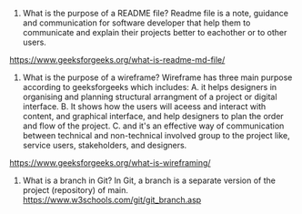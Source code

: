 1. What is the purpose of a README file?
Readme file is a note, guidance and communication for software developer that help them to communicate and explain their projects better to eachother or to other users. 

https://www.geeksforgeeks.org/what-is-readme-md-file/

1. What is the purpose of a wireframe?
Wireframe has three main purpose according to geeksforgeeks which includes:
A. it helps designers in organising and planning structural arrangment of a project or digital interface.
B. It shows how the users will aceess and interact with content, and graphical interface, and help designers to plan the order and flow of the project.
C. and it's an effective way of communication between technical and non-technical involved group to the project like, service users, stakeholders, and designers.

https://www.geeksforgeeks.org/what-is-wireframing/

1. What is a branch in Git?
In Git, a branch is a separate version of the project (repository) of main.
https://www.w3schools.com/git/git_branch.asp